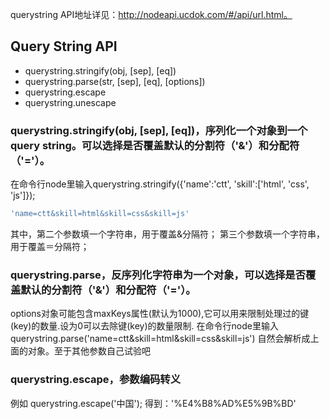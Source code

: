 querystring
API地址详见：http://nodeapi.ucdok.com/#/api/url.html。

## Query String API
* querystring.stringify(obj, [sep], [eq])
* querystring.parse(str, [sep], [eq], [options])
* querystring.escape
* querystring.unescape

### querystring.stringify(obj, [sep], [eq])，序列化一个对象到一个 query string。可以选择是否覆盖默认的分割符（'&'）和分配符（'='）。
在命令行node里输入querystring.stringify({'name':'ctt', 'skill':['html', 'css', 'js']});
```javascript
'name=ctt&skill=html&skill=css&skill=js'
```

其中，第二个参数填一个字符串，用于覆盖&分隔符；
第三个参数填一个字符串，用于覆盖＝分隔符；

### querystring.parse，反序列化字符串为一个对象，可以选择是否覆盖默认的分割符（'&'）和分配符（'='）。
options对象可能包含maxKeys属性(默认为1000),它可以用来限制处理过的键(key)的数量.设为0可以去除键(key)的数量限制.
在命令行node里输入querystring.parse('name=ctt&skill=html&skill=css&skill=js')
自然会解析成上面的对象。至于其他参数自己试验吧

### querystring.escape，参数编码转义
例如 querystring.escape('中国');
得到：'%E4%B8%AD%E5%9B%BD'
